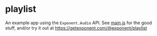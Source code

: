 # playlist

An example app using the `Exponent.Audio` API. See
[main.js](https://github.com/exponent/playlist/blob/master/main.js) for
the good stuff, and/or try it out at
https://getexponent.com/@exponent/playlist
